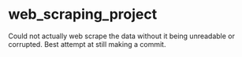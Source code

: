 # web_scraping_project
Could not actually web scrape the data without it being unreadable or corrupted. Best attempt at still making a commit. 
